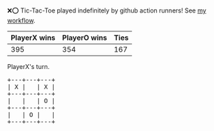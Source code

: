 :x::o: Tic-Tac-Toe played indefinitely by github action runners! See [my workflow](.github/workflows/play.yaml).

|PlayerX wins|PlayerO wins|Ties|
|-|-|-|
|395|354|167|

PlayerX's turn.

<pre>
+---+---+---+
| X |   | X |
+---+---+---+
|   |   | O |
+---+---+---+
|   | O |   |
+---+---+---+
</pre>